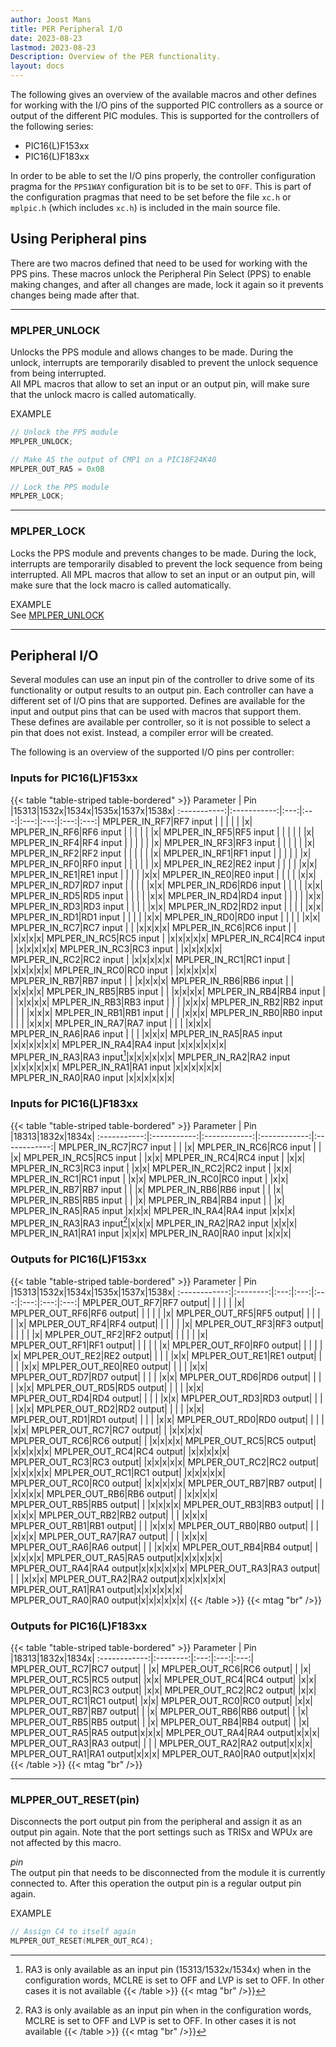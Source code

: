 ```yaml
---
author: Joost Mans
title: PER Peripheral I/O
date: 2023-08-23
lastmod: 2023-08-23
Description: Overview of the PER functionality.
layout: docs
--- 
```

<!-- cSpell:ignore Joost lastmod MCLRE MLPPER MPLPER MLPER mplpic mtag -->

The following gives an overview of the available macros and other defines for working with the I/O pins of the supported PIC controllers as a source or output of the different PIC modules. This is supported for the controllers of the following series:

* PIC16(L)F153xx
* PIC16(L)F183xx

In order to be able to set the I/O pins properly, the controller configuration pragma for the `PPS1WAY` configuration bit is to be set to `OFF`. This is part of the configuration pragmas that need to be set before the file `xc.h` or `mplpic.h` (which includes `xc.h`) is included in the main source file.

## Using Peripheral pins

There are two macros defined that need to be used for working with the PPS pins. These macros unlock the Peripheral Pin Select (PPS) to enable making changes, and after all changes are made, lock it again so it prevents changes being made after that.

---------------------------------------

### MPLPER_UNLOCK

Unlocks the PPS module and allows changes to be made. During the unlock, interrupts are temporarily disabled to prevent the unlock sequence from being interrupted.  
All MPL macros that allow to set an input or an output pin, will make sure that the unlock macro is called automatically.

EXAMPLE  

```c
// Unlock the PPS module
MPLPER_UNLOCK;

// Make A5 the output of CMP1 on a PIC18F24K40
MPLPER_OUT_RA5 = 0x0B

// Lock the PPS module
MPLPER_LOCK;
```

---------------------------------------

### MPLPER_LOCK

Locks the PPS module and prevents changes to be made. During the lock, interrupts are temporarily disabled to prevent the lock sequence from being interrupted. All MPL macros that allow to set an input or an output pin, will make sure that the lock macro is called automatically.

EXAMPLE  
See [MPLPER_UNLOCK](#mplper_unlock)

---------------------------------------

## Peripheral I/O

Several modules can use an input pin of the controller to drive some of its functionality or output results to an output pin. Each controller can have a different set of I/O pins that are supported. Defines are available for the input and output pins that can be used with macros that support them. These defines are available per controller, so it is not possible to select a pin that does not exist. Instead, a compiler error will be created.

The following is an overview of the supported I/O pins per controller:

### Inputs for PIC16(L)F153xx

{{< table "table-striped table-bordered" >}}
  Parameter  |     Pin     |15313|1532x|1534x|1535x|1537x|1538x|
:-----------:|:-----------:|:---:|:---:|:---:|:---:|:---:|:---:|
MPLPER_IN_RF7|RF7&nbsp;input    | | | | | |x|
MPLPER_IN_RF6|RF6&nbsp;input    | | | | | |x|
MPLPER_IN_RF5|RF5&nbsp;input    | | | | | |x|
MPLPER_IN_RF4|RF4&nbsp;input    | | | | | |x|
MPLPER_IN_RF3|RF3&nbsp;input    | | | | | |x|
MPLPER_IN_RF2|RF2&nbsp;input    | | | | | |x|
MPLPER_IN_RF1|RF1&nbsp;input    | | | | | |x|
MPLPER_IN_RF0|RF0&nbsp;input    | | | | | |x|
MPLPER_IN_RE2|RE2&nbsp;input    | | | | |x|x|
MPLPER_IN_RE1|RE1&nbsp;input    | | | | |x|x|
MPLPER_IN_RE0|RE0&nbsp;input    | | | | |x|x|
MPLPER_IN_RD7|RD7&nbsp;input    | | | | |x|x|
MPLPER_IN_RD6|RD6&nbsp;input    | | | | |x|x|
MPLPER_IN_RD5|RD5&nbsp;input    | | | | |x|x|
MPLPER_IN_RD4|RD4&nbsp;input    | | | | |x|x|
MPLPER_IN_RD3|RD3&nbsp;input    | | | | |x|x|
MPLPER_IN_RD2|RD2&nbsp;input    | | | | |x|x|
MPLPER_IN_RD1|RD1&nbsp;input    | | | | |x|x|
MPLPER_IN_RD0|RD0&nbsp;input    | | | | |x|x|
MPLPER_IN_RC7|RC7&nbsp;input    | | |x|x|x|x|
MPLPER_IN_RC6|RC6&nbsp;input    | | |x|x|x|x|
MPLPER_IN_RC5|RC5&nbsp;input    | |x|x|x|x|x|
MPLPER_IN_RC4|RC4&nbsp;input    | |x|x|x|x|x|
MPLPER_IN_RC3|RC3&nbsp;input    | |x|x|x|x|x|
MPLPER_IN_RC2|RC2&nbsp;input    | |x|x|x|x|x|
MPLPER_IN_RC1|RC1&nbsp;input    | |x|x|x|x|x|
MPLPER_IN_RC0|RC0&nbsp;input    | |x|x|x|x|x|
MPLPER_IN_RB7|RB7&nbsp;input    | | |x|x|x|x|
MPLPER_IN_RB6|RB6&nbsp;input    | | |x|x|x|x|
MPLPER_IN_RB5|RB5&nbsp;input    | | |x|x|x|x|
MPLPER_IN_RB4|RB4&nbsp;input    | | |x|x|x|x|
MPLPER_IN_RB3|RB3&nbsp;input    | | | |x|x|x|
MPLPER_IN_RB2|RB2&nbsp;input    | | | |x|x|x|
MPLPER_IN_RB1|RB1&nbsp;input    | | | |x|x|x|
MPLPER_IN_RB0|RB0&nbsp;input    | | | |x|x|x|
MPLPER_IN_RA7|RA7&nbsp;input    | | | |x|x|x|
MPLPER_IN_RA6|RA6&nbsp;input    | | | |x|x|x|
MPLPER_IN_RA5|RA5&nbsp;input    |x|x|x|x|x|x|
MPLPER_IN_RA4|RA4&nbsp;input    |x|x|x|x|x|x|
MPLPER_IN_RA3|RA3&nbsp;input[^1]|x|x|x|x|x|x|
MPLPER_IN_RA2|RA2&nbsp;input    |x|x|x|x|x|x|
MPLPER_IN_RA1|RA1&nbsp;input    |x|x|x|x|x|x|
MPLPER_IN_RA0|RA0&nbsp;input    |x|x|x|x|x|x|
[^1]: RA3 is only available as an input pin (15313/1532x/1534x) when in the configuration words, MCLRE is set to OFF and LVP is set to OFF. In other cases it is not available
{{< /table >}}
{{< mtag "br" />}}

### Inputs for PIC16(L)F183xx

{{< table "table-striped table-bordered" >}}
  Parameter  |     Pin     |18313|1832x|1834x|
:-----------:|:-----------:|:------------:|:------------:|:------------:|
MPLPER_IN_RC7|RC7&nbsp;input    | | |x|
MPLPER_IN_RC6|RC6&nbsp;input    | | |x|
MPLPER_IN_RC5|RC5&nbsp;input    | |x|x|
MPLPER_IN_RC4|RC4&nbsp;input    | |x|x|
MPLPER_IN_RC3|RC3&nbsp;input    | |x|x|
MPLPER_IN_RC2|RC2&nbsp;input    | |x|x|
MPLPER_IN_RC1|RC1&nbsp;input    | |x|x|
MPLPER_IN_RC0|RC0&nbsp;input    | |x|x|
MPLPER_IN_RB7|RB7&nbsp;input    | | |x|
MPLPER_IN_RB6|RB6&nbsp;input    | | |x|
MPLPER_IN_RB5|RB5&nbsp;input    | | |x|
MPLPER_IN_RB4|RB4&nbsp;input    | | |x|
MPLPER_IN_RA5|RA5&nbsp;input    |x|x|x|
MPLPER_IN_RA4|RA4&nbsp;input    |x|x|x|
MPLPER_IN_RA3|RA3&nbsp;input[^2]|x|x|x|
MPLPER_IN_RA2|RA2&nbsp;input    |x|x|x|
MPLPER_IN_RA1|RA1&nbsp;input    |x|x|x|
MPLPER_IN_RA0|RA0&nbsp;input    |x|x|x|
[^2]: RA3 is only available as an input pin when in the configuration words, MCLRE is set to OFF and LVP is set to OFF. In other cases it is not available
{{< /table >}}
{{< mtag "br" />}}

### Outputs for PIC16(L)F153xx

{{< table "table-striped table-bordered" >}}
  Parameter   |    Pin   |15313|1532x|1534x|1535x|1537x|1538x|
:------------:|:--------:|:---:|:---:|:---:|:---:|:---:|:---:|
MPLPER_OUT_RF7|RF7&nbsp;output| | | | | |x|
MPLPER_OUT_RF6|RF6&nbsp;output| | | | | |x|
MPLPER_OUT_RF5|RF5&nbsp;output| | | | | |x|
MPLPER_OUT_RF4|RF4&nbsp;output| | | | | |x|
MPLPER_OUT_RF3|RF3&nbsp;output| | | | | |x|
MPLPER_OUT_RF2|RF2&nbsp;output| | | | | |x|
MPLPER_OUT_RF1|RF1&nbsp;output| | | | | |x|
MPLPER_OUT_RF0|RF0&nbsp;output| | | | | |x|
MPLPER_OUT_RE2|RE2&nbsp;output| | | | |x|x|
MPLPER_OUT_RE1|RE1&nbsp;output| | | | |x|x|
MPLPER_OUT_RE0|RE0&nbsp;output| | | | |x|x|
MPLPER_OUT_RD7|RD7&nbsp;output| | | | |x|x|
MPLPER_OUT_RD6|RD6&nbsp;output| | | | |x|x|
MPLPER_OUT_RD5|RD5&nbsp;output| | | | |x|x|
MPLPER_OUT_RD4|RD4&nbsp;output| | | | |x|x|
MPLPER_OUT_RD3|RD3&nbsp;output| | | | |x|x|
MPLPER_OUT_RD2|RD2&nbsp;output| | | | |x|x|
MPLPER_OUT_RD1|RD1&nbsp;output| | | | |x|x|
MPLPER_OUT_RD0|RD0&nbsp;output| | | | |x|x|
MPLPER_OUT_RC7|RC7&nbsp;output| | |x|x|x|x|
MPLPER_OUT_RC6|RC6&nbsp;output| | |x|x|x|x|
MPLPER_OUT_RC5|RC5&nbsp;output| |x|x|x|x|x|
MPLPER_OUT_RC4|RC4&nbsp;output| |x|x|x|x|x|
MPLPER_OUT_RC3|RC3&nbsp;output| |x|x|x|x|x|
MPLPER_OUT_RC2|RC2&nbsp;output| |x|x|x|x|x|
MPLPER_OUT_RC1|RC1&nbsp;output| |x|x|x|x|x|
MPLPER_OUT_RC0|RC0&nbsp;output| |x|x|x|x|x|
MPLPER_OUT_RB7|RB7&nbsp;output| | |x|x|x|x|
MPLPER_OUT_RB6|RB6&nbsp;output| | |x|x|x|x|
MPLPER_OUT_RB5|RB5&nbsp;output| | |x|x|x|x|
MPLPER_OUT_RB3|RB3&nbsp;output| | | |x|x|x|
MPLPER_OUT_RB2|RB2&nbsp;output| | | |x|x|x|
MPLPER_OUT_RB1|RB1&nbsp;output| | | |x|x|x|
MPLPER_OUT_RB0|RB0&nbsp;output| | | |x|x|x|
MPLPER_OUT_RA7|RA7&nbsp;output| | | |x|x|x|
MPLPER_OUT_RA6|RA6&nbsp;output| | | |x|x|x|
MPLPER_OUT_RB4|RB4&nbsp;output| | |x|x|x|x|
MPLPER_OUT_RA5|RA5&nbsp;output|x|x|x|x|x|x|
MPLPER_OUT_RA4|RA4&nbsp;output|x|x|x|x|x|x|
MPLPER_OUT_RA3|RA3&nbsp;output| | | |x|x|x|
MPLPER_OUT_RA2|RA2&nbsp;output|x|x|x|x|x|x|
MPLPER_OUT_RA1|RA1&nbsp;output|x|x|x|x|x|x|
MPLPER_OUT_RA0|RA0&nbsp;output|x|x|x|x|x|x|
{{< /table >}}
{{< mtag "br" />}}

### Outputs for PIC16(L)F183xx

{{< table "table-striped table-bordered" >}}
  Parameter   |    Pin   |18313|1832x|1834x|
:------------:|:--------:|:---:|:---:|:---:|
MPLPER_OUT_RC7|RC7&nbsp;output| | |x|
MPLPER_OUT_RC6|RC6&nbsp;output| | |x|
MPLPER_OUT_RC5|RC5&nbsp;output| |x|x|
MPLPER_OUT_RC4|RC4&nbsp;output| |x|x|
MPLPER_OUT_RC3|RC3&nbsp;output| |x|x|
MPLPER_OUT_RC2|RC2&nbsp;output| |x|x|
MPLPER_OUT_RC1|RC1&nbsp;output| |x|x|
MPLPER_OUT_RC0|RC0&nbsp;output| |x|x|
MPLPER_OUT_RB7|RB7&nbsp;output| | |x|
MPLPER_OUT_RB6|RB6&nbsp;output| | |x|
MPLPER_OUT_RB5|RB5&nbsp;output| | |x|
MPLPER_OUT_RB4|RB4&nbsp;output| | |x|
MPLPER_OUT_RA5|RA5&nbsp;output|x|x|x|
MPLPER_OUT_RA4|RA4&nbsp;output|x|x|x|
MPLPER_OUT_RA3|RA3&nbsp;output| | | |
MPLPER_OUT_RA2|RA2&nbsp;output|x|x|x|
MPLPER_OUT_RA1|RA1&nbsp;output|x|x|x|
MPLPER_OUT_RA0|RA0&nbsp;output|x|x|x|
{{< /table >}}
{{< mtag "br" />}}

---------------------------------------

### MLPPER_OUT_RESET(pin)

Disconnects the port output pin from the peripheral and assign it as an output pin again. Note that the port settings such as TRISx and WPUx are not affected by this macro.

*pin*  
The output pin that needs to be disconnected from the module it is currently connected to. After this operation the output pin is a regular output pin again.

EXAMPLE

```c
// Assign C4 to itself again
MLPPER_OUT_RESET(MLPER_OUT_RC4);
```
